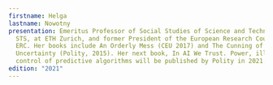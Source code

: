 ```yaml
---
firstname: Helga
lastname: Nowotny
presentation: Emeritus Professor of Social Studies of Science and Technology,
  STS, at ETH Zurich, and former President of the European Research Council,
  ERC. Her books include An Orderly Mess (CEU 2017) and The Cunning of
  Uncertainty (Polity, 2015). Her next book, In AI We Trust. Power, illusion and
  control of predictive algorithms will be published by Polity in 2021.
edition: "2021"
---
```

